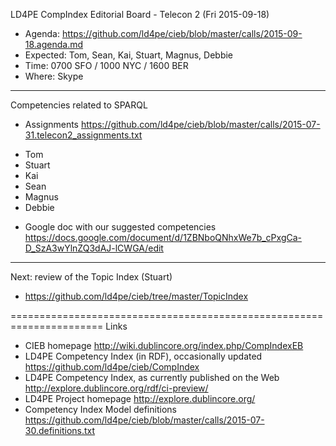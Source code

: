 LD4PE CompIndex Editorial Board - Telecon 2 (Fri 2015-09-18)

* Agenda:   https://github.com/ld4pe/cieb/blob/master/calls/2015-09-18.agenda.md
* Expected: Tom, Sean, Kai, Stuart, Magnus, Debbie
* Time:     0700 SFO / 1000 NYC / 1600 BER
* Where:    Skype

----------------------------------------------------------------------
Competencies related to SPARQL

-  Assignments
   https://github.com/ld4pe/cieb/blob/master/calls/2015-07-31.telecon2_assignments.txt

  * Tom
  * Stuart
  * Kai
  * Sean
  * Magnus
  * Debbie

-  Google doc with our suggested competencies
   https://docs.google.com/document/d/1ZBNboQNhxWe7b_cPxgCa-D_SzA3wYlnZQ3dAJ-lCWGA/edit

----------------------------------------------------------------------
Next: review of the Topic Index (Stuart)

-  https://github.com/ld4pe/cieb/tree/master/TopicIndex

======================================================================
Links

-  CIEB homepage
   http://wiki.dublincore.org/index.php/CompIndexEB
-  LD4PE Competency Index (in RDF), occasionally updated
   https://github.com/ld4pe/cieb/CompIndex
-  LD4PE Competency Index, as currently published on the Web
   http://explore.dublincore.org/rdf/ci-preview/
-  LD4PE Project homepage
   http://explore.dublincore.org/
-  Competency Index Model definitions
   https://github.com/ld4pe/cieb/blob/master/calls/2015-07-30.definitions.txt

